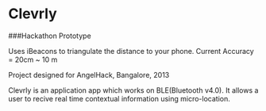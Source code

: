 Clevrly
======

###Hackathon Prototype

Uses iBeacons to triangulate the distance to your phone.
Current Accuracy = 20cm ~ 10 m

Project designed for AngelHack, Bangalore, 2013

Clevrly is an application app which works on BLE(Bluetooth v4.0). It allows a user to recive real time contextual information using micro-location.
